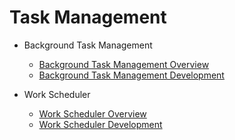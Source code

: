 # Task Management 

- Background Task Management

  - [Background Task Management Overview](background-task-overview.md)
  - [Background Task Management Development](background-task-dev-guide.md)
  
- Work Scheduler
  
  - [Work Scheduler Overview](work-scheduler-overview.md)
  - [Work Scheduler Development](work-scheduler-dev-guide.md)

